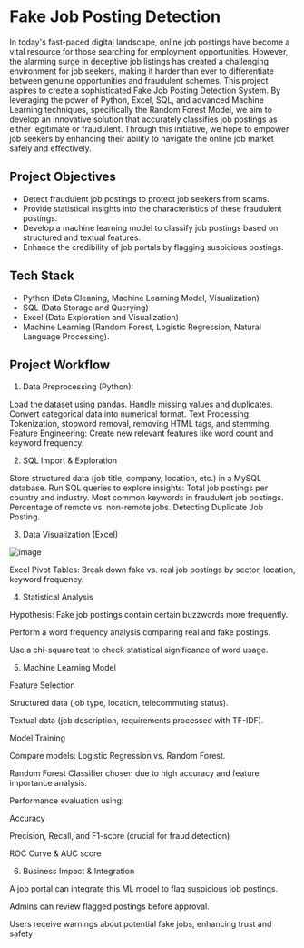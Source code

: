 # Fake Job Posting Detection

In today's fast-paced digital landscape, online job postings have become a vital resource for those searching for employment opportunities. However, the alarming surge in deceptive job listings has created a challenging environment for job seekers, making it harder than ever to differentiate between genuine opportunities and fraudulent schemes. This project aspires to create a sophisticated Fake Job Posting Detection System. By leveraging the power of Python, Excel, SQL, and advanced Machine Learning techniques, specifically the Random Forest Model, we aim to develop an innovative solution that accurately classifies job postings as either legitimate or fraudulent. Through this initiative, we hope to empower job seekers by enhancing their ability to navigate the online job market safely and effectively.


## Project Objectives

- Detect fraudulent job postings to protect job seekers from scams.
- Provide statistical insights into the characteristics of these fraudulent postings.
- Develop a machine learning model to classify job postings based on structured and textual features.
- Enhance the credibility of job portals by flagging suspicious postings.


## Tech Stack

- Python (Data Cleaning, Machine Learning Model, Visualization)
- SQL (Data Storage and Querying)
- Excel (Data Exploration and Visualization)
- Machine Learning (Random Forest, Logistic Regression, Natural Language Processing).


## Project Workflow

1. Data Preprocessing (Python):

Load the dataset using pandas.
Handle missing values and duplicates.
Convert categorical data into numerical format.
Text Processing: Tokenization, stopword removal, removing HTML tags, and stemming.
Feature Engineering: Create new relevant features like word count and keyword frequency.


2. SQL Import & Exploration

Store structured data (job title, company, location, etc.) in a MySQL database.
Run SQL queries to explore insights:
Total job postings per country and industry.
Most common keywords in fraudulent job postings.
Percentage of remote vs. non-remote jobs.
Detecting Duplicate Job Posting.



3. Data Visualization (Excel)

![image](https://github.com/user-attachments/assets/e0c45e20-c6ac-4842-9730-14a6f640065d)


Excel Pivot Tables: Break down fake vs. real job postings by sector, location, keyword frequency.




4. Statistical Analysis

Hypothesis: Fake job postings contain certain buzzwords more frequently.

Perform a word frequency analysis comparing real and fake postings.

Use a chi-square test to check statistical significance of word usage.

5. Machine Learning Model

Feature Selection

Structured data (job type, location, telecommuting status).

Textual data (job description, requirements processed with TF-IDF).

Model Training

Compare models: Logistic Regression vs. Random Forest.

Random Forest Classifier chosen due to high accuracy and feature importance analysis.

Performance evaluation using:

Accuracy

Precision, Recall, and F1-score (crucial for fraud detection)

ROC Curve & AUC score

6. Business Impact & Integration

A job portal can integrate this ML model to flag suspicious job postings.

Admins can review flagged postings before approval.

Users receive warnings about potential fake jobs, enhancing trust and safety

